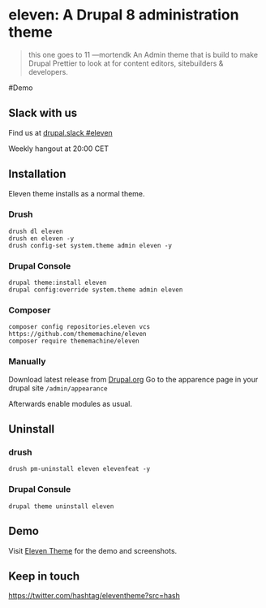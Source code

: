 # eleven: A Drupal 8 administration theme

> this one goes to 11 —mortendk
An Admin theme that is build to make Drupal Prettier to look at for content editors, sitebuilders & developers.

#Demo

## Slack with us
Find us at [drupal.slack #eleven](https://drupal.slack.com/messages/C78T43P34)

Weekly hangout at 20:00 CET

## Installation
Eleven theme installs as a normal theme.

### Drush
```
drush dl eleven
drush en eleven -y
drush config-set system.theme admin eleven -y
```

### Drupal Console
```
drupal theme:install eleven
drupal config:override system.theme admin eleven
```

### Composer
```
composer config repositories.eleven vcs https://github.com/thememachine/eleven
composer require thememachine/eleven
```

### Manually
Download latest release from  [Drupal.org](https://www.drupal.org/project/eleven)
Go to the apparence page in your drupal site `/admin/appearance` 

Afterwards enable modules as usual.

## Uninstall

### drush 
```
drush pm-uninstall eleven elevenfeat -y
```

### Drupal Consule
```
drupal theme uninstall eleven
```
## Demo

Visit [Eleven Theme](http://eleventheme.com/) for the demo and screenshots.


## Keep in touch 
https://twitter.com/hashtag/eleventheme?src=hash
